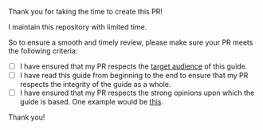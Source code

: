 Thank you for taking the time to create this PR!

I maintain this repository with limited time.

So to ensure a smooth and timely review, please make sure your PR meets the following criteria:

- [ ] I have ensured that my PR respects the [target audience](https://github.com/sam-hosseini/freelancing-in-finland#how-can-this-guide-solve-the-problem) of this guide.
- [ ] I have read this guide from beginning to the end to ensure that my PR respects the integrity of the guide as a whole.
- [ ] I have ensured that my PR respects the strong opinions upon which the guide is based. One example would be [this](https://github.com/sam-hosseini/freelancing-in-finland/#take-out-money-from-your-company-in-the-most-tax-optimal-way).

Thank you!
